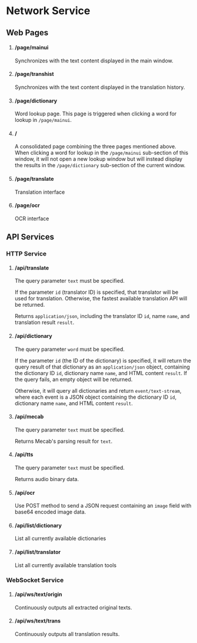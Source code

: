 # Network Service

## Web Pages

1. #### /page/mainui

    Synchronizes with the text content displayed in the main window.

1. #### /page/transhist

    Synchronizes with the text content displayed in the translation history.

1. #### /page/dictionary

    Word lookup page. This page is triggered when clicking a word for lookup in `/page/mainui`.

1. #### /

    A consolidated page combining the three pages mentioned above. When clicking a word for lookup in the `/page/mainui` sub-section of this window, it will not open a new lookup window but will instead display the results in the `/page/dictionary` sub-section of the current window.

1. #### /page/translate

    Translation interface


1. #### /page/ocr

    OCR interface

## API Services

### HTTP Service

1. #### /api/translate

   The query parameter `text` must be specified.

   If the parameter `id` (translator ID) is specified, that translator will be used for translation. Otherwise, the fastest available translation API will be returned.

   Returns `application/json`, including the translator ID `id`, name `name`, and translation result `result`.

1. #### /api/dictionary

    The query parameter `word` must be specified.

    If the parameter `id` (the ID of the dictionary) is specified, it will return the query result of that dictionary as an `application/json` object, containing the dictionary ID `id`, dictionary name `name`, and HTML content `result`. If the query fails, an empty object will be returned.

    Otherwise, it will query all dictionaries and return `event/text-stream`, where each event is a JSON object containing the dictionary ID `id`, dictionary name `name`, and HTML content `result`.

1. #### /api/mecab

   The query parameter `text` must be specified.

   Returns Mecab's parsing result for `text`.

1. #### /api/tts

   The query parameter `text` must be specified.

   Returns audio binary data.

1. #### /api/ocr

   Use POST method to send a JSON request containing an `image` field with base64 encoded image data.

1. #### /api/list/dictionary  

    List all currently available dictionaries  

1. #### /api/list/translator  

    List all currently available translation tools  

### WebSocket Service

1.  #### /api/ws/text/origin

    Continuously outputs all extracted original texts.

1.  #### /api/ws/text/trans

    Continuously outputs all translation results.